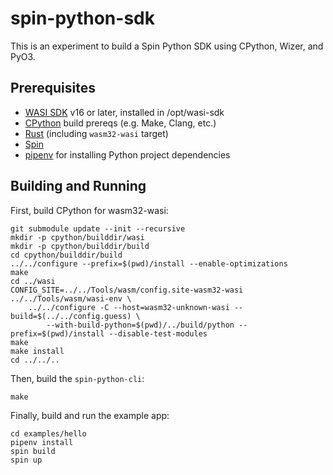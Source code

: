 # spin-python-sdk

This is an experiment to build a Spin Python SDK using CPython, Wizer, and PyO3.

## Prerequisites

- [WASI SDK](https://github.com/WebAssembly/wasi-sdk) v16 or later, installed in /opt/wasi-sdk
- [CPython](https://github.com/python/cpython) build prereqs (e.g. Make, Clang, etc.)
- [Rust](https://rustup.rs/) (including `wasm32-wasi` target)
- [Spin](https://github.com/fermyon/spin)
- [pipenv](https://pypi.org/project/pipenv/) for installing Python project dependencies

## Building and Running

First, build CPython for wasm32-wasi:

```
git submodule update --init --recursive
mkdir -p cpython/builddir/wasi
mkdir -p cpython/builddir/build
cd cpython/builddir/build
../../configure --prefix=$(pwd)/install --enable-optimizations
make
cd ../wasi
CONFIG_SITE=../../Tools/wasm/config.site-wasm32-wasi ../../Tools/wasm/wasi-env \
    ../../configure -C --host=wasm32-unknown-wasi --build=$(../../config.guess) \
        --with-build-python=$(pwd)/../build/python --prefix=$(pwd)/install --disable-test-modules
make
make install
cd ../../..
```

Then, build the `spin-python-cli`:

```
make
```

Finally, build and run the example app:

```
cd examples/hello
pipenv install
spin build
spin up
```
